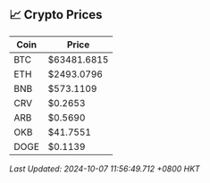 ## 📈 Crypto Prices

| Coin | Price |
| ---- | ----- |
| BTC | $63481.6815 |
| ETH | $2493.0796 |
| BNB | $573.1109 |
| CRV | $0.2653 |
| ARB | $0.5690 |
| OKB | $41.7551 |
| DOGE | $0.1139 |

_Last Updated: 2024-10-07 11:56:49.712 +0800 HKT_
